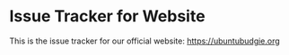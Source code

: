 # Issue Tracker for Website

This is the issue tracker for our official website: https://ubuntubudgie.org

